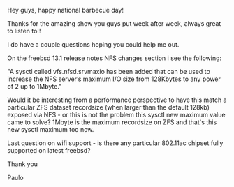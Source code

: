 Hey guys, happy national barbecue day!

Thanks for the amazing show you guys put week after week, always great to listen to!!

I do have a couple questions hoping you could help me out.

On the freebsd 13.1 release notes NFS changes section i see the following:

"A sysctl called vfs.nfsd.srvmaxio has been added that can be used to increase the NFS server’s maximum I/O size from 128Kbytes to any power of 2 up to 1Mbyte."

Would it be interesting from a performance perspective to have this match a particular ZFS dataset recordsize (when larger than the default 128kb) exposed via NFS - or this is not the problem this sysctl new maximum value came to solve? 1Mbyte is the maximum recordsize on ZFS and that's this new sysctl maximum too now.

Last question on wifi support - is there any particular 802.11ac chipset fully supported on latest freebsd?

Thank you

Paulo
